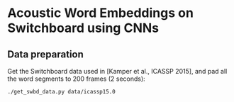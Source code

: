 Acoustic Word Embeddings on Switchboard using CNNs
==================================================


Data preparation
----------------

Get the Switchboard data used in [Kamper et al., ICASSP 2015], and pad all the
word segments to 200 frames (2 seconds):

    ./get_swbd_data.py data/icassp15.0


